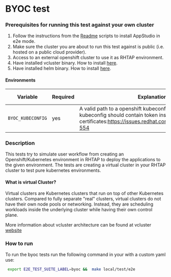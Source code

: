 # BYOC test

### Prerequisites for running this test against your own cluster
1. Follow the instructions from the [Readme](../../docs/Installation.md) scripts to install AppStudio in e2e mode.
2. Make sure the cluster you are about to run this test against is public (i.e. hosted on a public cloud provider).
3. Access to an external openshift cluster to use it as RHTAP environment.
4. Have installed vcluster binary. How to install [here](https://www.vcluster.com/docs/getting-started/setup).
5. Have installed helm binary. How to install [here](https://helm.sh/docs/intro/install/).

#### Environments

| Variable | Required | Explanation | Default Value |
|---|---|---|---|
| `BYOC_KUBECONFIG` | yes | A valid path to a openshift kubeconfig file. Note: Your kubeconfig should contain token instead of certificates:https://issues.redhat.com/browse/GITOPSRVCE-554  | ''  |

### Description

This tests try to simulate user workflow from creating an Openshift/Kubernetes environment in RHTAP to deploy the applications to the given environment.
The tests are creating a virtual cluster in your RHTAP cluster to test pure kubernetes environments.

#### What is virtual Cluster?
Virtual clusters are Kubernetes clusters that run on top of other Kubernetes clusters. Compared to fully separate "real" clusters, virtual clusters do not have their own node pools or networking.
Instead, they are scheduling workloads inside the underlying cluster while having their own control plane.

More information about vcluster architecture can be found at vcluster [website](https://www.vcluster.com/docs/architecture/basics)

### How to run
To run the byoc tests run the following command in your  with a custom yaml use:
   ```bash
    export E2E_TEST_SUITE_LABEL=byoc &&  make local/test/e2e
   ```
